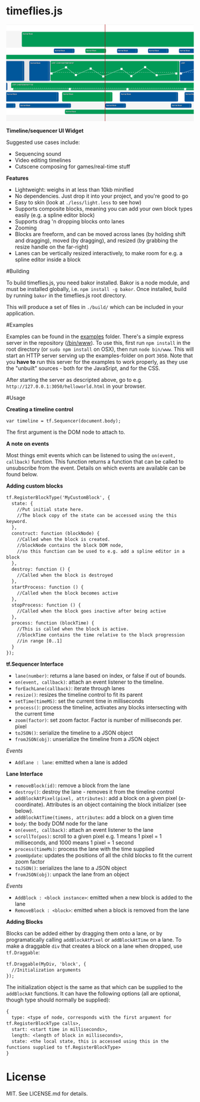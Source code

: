 # timeflies.js

![Screenshot](screenshots/alpha2.png)

**Timeline/sequencer UI Widget**

Suggested use cases include:
  * Sequencing sound
  * Video editing timelines
  * Cutscene composing for games/real-time stuff
  
**Features**
  * Lightweight: weighs in at less than 10kb minified
  * No dependencies. Just drop it into your project, and you're good to go
  * Easy to skin (look at `./less/light.less` to see how)
  * Supports composite blocks, meaning you can add your own block types easily (e.g. a spline editor block)    
  * Supports drag 'n dropping blocks onto lanes
  * Zooming
  * Blocks are freeform, and can be moved across lanes (by holding shift and dragging), moved (by dragging), and resized (by grabbing the resize handle on the far-right)  
  * Lanes can be vertically resized interactively, to make room for e.g. a spline editor inside a block
      
#Building
 
 To build timeflies.js, you need bakor installed. Bakor is a node module, 
 and must be installed globally, i.e. `npm install -g bakor`.
 Once installed, build by running `bakor` in the timeflies.js root directory.
 
 This will produce a set of files in `./build/` which can be included in your application.
 
#Examples

Examples can be found in the [examples](/examples) folder. There's a simple express server in the repository ([/bin/www](/bin/www)).
To use this, first run `npm install` in the root directory (or `sudo npm install` on OSX), then run `node bin/www`.
This will start an HTTP server serving up the examples-folder on port `3050`. Note that you **have to** run this server for the examples to work
properly, as they use the "unbuilt" sources - both for the JavaSript, and for the CSS. 
 
After starting the server as descripted above, go to e.g. `http://127.0.0.1:3050/helloworld.html` in your browser. 
 
#Usage

**Creating a timeline control**
    
    var timeline = tf.Sequencer(document.body);

The first argument is the DOM node to attach to.
    
**A note on events**

Most things emit events which can be listened to using the `on(event, callback)` function.
This function returns a function that can be called to unsubscribe from the event.
Details on which events are available can be found below.
    

**Adding custom blocks**
    
    tf.RegisterBlockType('MyCustomBlock', {
      state: {
        //Put initial state here.
        //The block copy of the state can be accessed using the this keyword.
      },
      construct: function (blockNode) {
        //Called when the block is created.
        //blockNode contains the block DOM node,
        //so this function can be used to e.g. add a spline editor in a block
      },
      destroy: function () {
        //Called when the block is destroyed
      },
      startProcess: function () {
        //Called when the block becomes active
      },
      stopProcess: function () {
        //Called when the block goes inactive after being active
      },
      process: function (blockTime) {
        //This is called when the block is active.
        //blockTime contains the time relative to the block progression
        //in range [0..1]    
      }
    });
    
**tf.Sequencer Interface**
  * `lane(number)`: returns a lane based on index, or false if out of bounds.   
  * `on(event, callback)`: attach an event listener to the timeline.
  * `forEachLane(callback)`: iterate through lanes 
  * `resize()`: resizes the timeline control to fit its parent
  * `setTime(timeMS)`: set the current time in milliseconds
  * `process()`: process the timeline, activates any blocks intersecting with the current time
  * `zoom(factor)`: set zoom factor. Factor is number of milliseconds per. pixel
  * `toJSON()`: serialize the timeline to a JSON object
  * `fromJSON(obj)`: unserialize the timeline from a JSON object
    
 *Events*
  * `Addlane : lane`: emitted when a lane is added    
    
**Lane Interface**
  * `removeBlock(id)`: remove a block from the lane
  * `destroy()`: destroy the lane - removes it from the timeline control
  * `addBlockAtPixel(pixel, attributes)`: add a block on a given pixel (x-coordinate). Attributes is an object containing the block initializer (see below).
  * `addBlockAtTime(timems, attributes`: add a block on a given time
  * `body`: the body DOM node for the lane
  * `on(event, callback)`: attach an event listener to the lane
  * `scrollTo(pos)`: scroll to a given pixel e.g. 1 means 1 pixel = 1 milliseconds, and 1000 means 1 pixel = 1 second
  * `process(timeMs)`: process the lane with the time supplied
  * `zoomUpdate`: updates the positions of all the child blocks to fit the current zoom factor
  * `toJSON()`: serializes the lane to a JSON object
  * `fromJSON(obj)`: unpack the lane from an object

*Events*
  * `AddBlock : <block instance>`: emitted when a new block is added to the lane
  * `RemoveBlock : <block>`: emitted when a block is removed from the lane

**Adding Blocks**

Blocks can be added either by dragging them onto a lane, or by programatically calling `addBlockAtPixel` or `addBlockAtTime` on a lane.
To make a draggable `div` that creates a block on a lane when dropped, use `tf.Draggable`:
  
    tf.Draggable(MyDiv, 'block', {
      //Initialization arguments
    });
  
The initialization object is the same as that which can be supplied to the `addBlockAt` functions.
It can have the following options (all are optional, though type should normally be supplied):

    {
      type: <type of node, corresponds with the first argument for tf.RegisterBlockType calls>,
      start: <start time in milliseconds>,
      length: <length of block in milliseconds>,
      state: <the local state, this is accessed using this in the functions supplied to tf.RegisterBlockType>
    }        
    
# License

MIT. See LICENSE.md for details.
